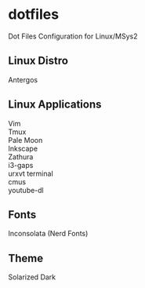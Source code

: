 # dotfiles
Dot Files Configuration for Linux/MSys2

## Linux Distro
Antergos 

## Linux Applications
Vim  
Tmux  
Pale Moon  
Inkscape  
Zathura  
i3-gaps  
urxvt terminal  
cmus  
youtube-dl  

## Fonts
Inconsolata (Nerd Fonts)

## Theme
Solarized Dark
